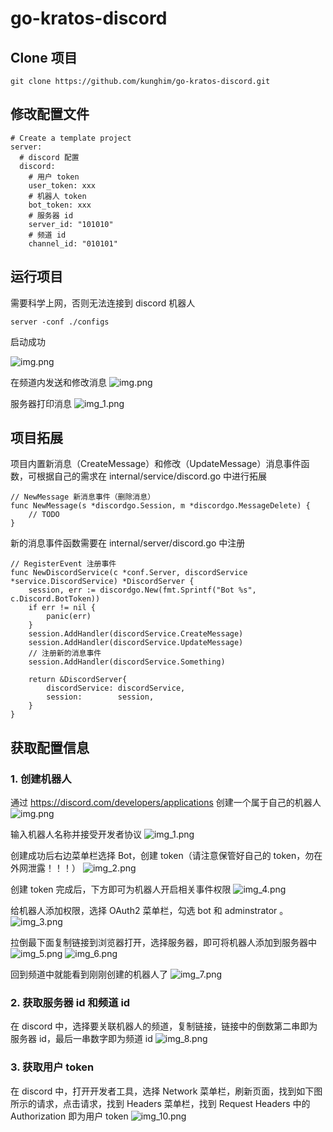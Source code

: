 # go-kratos-discord

## Clone 项目
```
git clone https://github.com/kunghim/go-kratos-discord.git
```
## 修改配置文件
```
# Create a template project
server: 
  # discord 配置
  discord:
    # 用户 token
    user_token: xxx
    # 机器人 token
    bot_token: xxx
    # 服务器 id
    server_id: "101010"
    # 频道 id
    channel_id: "010101"
```

## 运行项目
需要科学上网，否则无法连接到 discord 机器人
```
server -conf ./configs
```
启动成功

![img.png](doc/image/start_success.png)

在频道内发送和修改消息
![img.png](doc/image/send.png)

服务器打印消息
![img_1.png](doc/image/print.png)
## 项目拓展
项目内置新消息（CreateMessage）和修改（UpdateMessage）消息事件函数，可根据自己的需求在 internal/service/discord.go 中进行拓展
```
// NewMessage 新消息事件（删除消息）
func NewMessage(s *discordgo.Session, m *discordgo.MessageDelete) {
    // TODO
}
```
新的消息事件函数需要在 internal/server/discord.go 中注册
```
// RegisterEvent 注册事件
func NewDiscordService(c *conf.Server, discordService *service.DiscordService) *DiscordServer {
	session, err := discordgo.New(fmt.Sprintf("Bot %s", c.Discord.BotToken))
	if err != nil {
		panic(err)
	}
	session.AddHandler(discordService.CreateMessage)
	session.AddHandler(discordService.UpdateMessage)
	// 注册新的消息事件
	session.AddHandler(discordService.Something)
	
	return &DiscordServer{
		discordService: discordService,
		session:        session,
	}
}
```

## 获取配置信息
### 1. 创建机器人
通过 https://discord.com/developers/applications 创建一个属于自己的机器人
![img.png](doc/image/img.png)

输入机器人名称并接受开发者协议
![img_1.png](doc/image/img_1.png)

创建成功后右边菜单栏选择 Bot，创建 token（请注意保管好自己的 token，勿在外网泄露！！！）
![img_2.png](doc/image/img_2.png)

创建 token 完成后，下方即可为机器人开启相关事件权限
![img_4.png](doc/image/img_4.png)

给机器人添加权限，选择 OAuth2 菜单栏，勾选 bot 和 adminstrator 。
![img_3.png](doc/image/img_3.png)

拉倒最下面复制链接到浏览器打开，选择服务器，即可将机器人添加到服务器中
![img_5.png](doc/image/img_5.png)
![img_6.png](doc/image/img_6.png)

回到频道中就能看到刚刚创建的机器人了
![img_7.png](doc/image/img_7.png)

### 2. 获取服务器 id 和频道 id
在 discord 中，选择要关联机器人的频道，复制链接，链接中的倒数第二串即为服务器 id，最后一串数字即为频道 id
![img_8.png](doc/image/img_8.png)
### 3. 获取用户 token
在 discord 中，打开开发者工具，选择 Network 菜单栏，刷新页面，找到如下图所示的请求，点击请求，找到 Headers 菜单栏，找到 Request Headers 中的 Authorization 即为用户 token
![img_10.png](doc/image/img_10.png)
